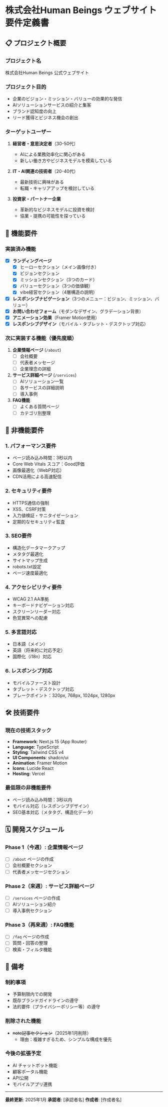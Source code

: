 # 株式会社Human Beings ウェブサイト要件定義書

## 📋 プロジェクト概要

### プロジェクト名
株式会社Human Beings 公式ウェブサイト

### プロジェクト目的
- 企業のビジョン・ミッション・バリューの効果的な発信
- AIソリューションサービスの紹介と集客
- ブランド認知度の向上
- リード獲得とビジネス機会の創出

### ターゲットユーザー
1. **経営者・意思決定者**（30-50代）
   - AIによる業務効率化に関心がある
   - 新しい働き方やビジネスモデルを模索している

2. **IT・AI関連の技術者**（20-40代）
   - 最新技術に興味がある
   - 転職・キャリアアップを検討している

3. **投資家・パートナー企業**
   - 革新的なビジネスモデルに投資を検討
   - 協業・提携の可能性を探っている

## 🎯 機能要件

### 実装済み機能
- [x] **ランディングページ**
  - [x] ヒーローセクション（メイン画像付き）
  - [x] ビジョンセクション
  - [x] ミッションセクション（3つのカード）
  - [x] バリューセクション（3つの価値観）
  - [x] vibe経営セクション（4層構造の説明）
- [x] **レスポンシブナビゲーション**（3つのメニュー：ビジョン、ミッション、バリュー）
- [x] **お問い合わせフォーム**（モダンなデザイン、グラデーション背景）
- [x] **アニメーション効果**（Framer Motion使用）
- [x] **レスポンシブデザイン**（モバイル・タブレット・デスクトップ対応）

### 次に実装する機能（優先度順）
1. **企業情報ページ** (`/about`)
   - [ ] 会社概要
   - [ ] 代表者メッセージ
   - [ ] 企業理念の詳細

2. **サービス詳細ページ** (`/services`)
   - [ ] AIソリューション一覧
   - [ ] 各サービスの詳細説明
   - [ ] 導入事例

3. **FAQ機能**
   - [ ] よくある質問ページ
   - [ ] カテゴリ別整理

## 🔧 非機能要件

### 1. パフォーマンス要件
- ページ読み込み時間：3秒以内
- Core Web Vitals スコア：Good評価
- 画像最適化（WebP対応）
- CDN活用による高速配信

### 2. セキュリティ要件
- HTTPS通信の強制
- XSS、CSRF対策
- 入力値検証・サニタイゼーション
- 定期的なセキュリティ監査

### 3. SEO要件
- 構造化データマークアップ
- メタタグ最適化
- サイトマップ生成
- robots.txt設定
- ページ速度最適化

### 4. アクセシビリティ要件
- WCAG 2.1 AA準拠
- キーボードナビゲーション対応
- スクリーンリーダー対応
- 色覚異常への配慮

### 5. 多言語対応
- 日本語（メイン）
- 英語（将来的に対応予定）
- 国際化（i18n）対応

### 6. レスポンシブ対応
- モバイルファースト設計
- タブレット・デスクトップ対応
- ブレークポイント：320px, 768px, 1024px, 1280px

## 🛠 技術要件

### 現在の技術スタック
- **Framework**: Next.js 15 (App Router)
- **Language**: TypeScript
- **Styling**: Tailwind CSS v4
- **UI Components**: shadcn/ui
- **Animation**: Framer Motion
- **Icons**: Lucide React
- **Hosting**: Vercel

### 最低限の非機能要件
- ページ読み込み時間：3秒以内
- モバイル対応（レスポンシブデザイン）
- SEO基本対応（メタタグ、構造化データ）

## 🗓 開発スケジュール

### Phase 1（今週）: 企業情報ページ
- [ ] `/about` ページの作成
- [ ] 会社概要セクション
- [ ] 代表者メッセージセクション

### Phase 2（来週）: サービス詳細ページ
- [ ] `/services` ページの作成
- [ ] AIソリューション紹介
- [ ] 導入事例セクション

### Phase 3（再来週）: FAQ機能
- [ ] `/faq` ページの作成
- [ ] 質問・回答の整理
- [ ] 検索・フィルタ機能

## 📝 備考

### 制約事項
- 予算制限内での開発
- 既存ブランドガイドラインの遵守
- 法的要件（プライバシーポリシー等）の遵守

### 削除された機能
- ~~note記事セクション~~（2025年1月削除）
  - 理由：複雑すぎるため、シンプルな構成を優先

### 今後の拡張予定
- AI チャットボット機能
- 顧客ポータル機能
- API公開
- モバイルアプリ連携

---

**最終更新**: 2025年1月
**承認者**: [承認者名]
**作成者**: [作成者名] 